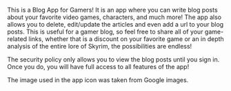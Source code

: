 This is a Blog App for Gamers! It is an app where you can write blog posts about your favorite video games, characters, and much more! The app also allows you to delete, edit/update the articles and even add a url to your blog posts. This is useful for a gamer blog, so feel free to share all of your game-related links, whether that is a discount on your favorite game or an in depth analysis of the entire lore of Skyrim, the possibilities are endless! 

The security policy only allows you to view the blog posts until you sign in. Once you do, you will have full access to all features of the app!

The image used in the app icon was taken from Google images. 
